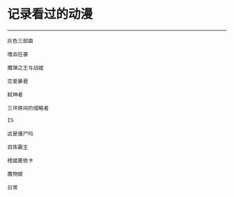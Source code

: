 # 记录看过的动漫


<!--more-->



---

```
灰色三部曲

```
```
嗜血狂袭

```
```
魔弹之王与战姬

```
```
恋爱暴君

```
```
弑神者

```
```
三坪房间的侵略者

```
```
IS

```
```
这是僵尸吗

```
```
百炼霸王

```
```
棺姬嘉依卡

```
```
魔物娘

```
```
日常

```

